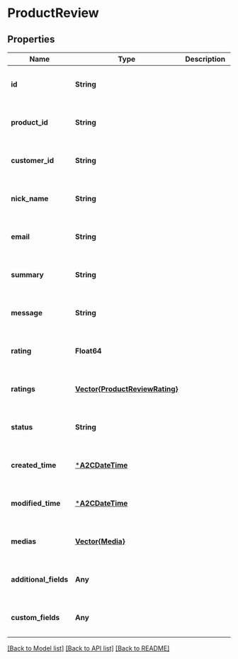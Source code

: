 # ProductReview


## Properties
Name | Type | Description | Notes
------------ | ------------- | ------------- | -------------
**id** | **String** |  | [optional] [default to nothing]
**product_id** | **String** |  | [optional] [default to nothing]
**customer_id** | **String** |  | [optional] [default to nothing]
**nick_name** | **String** |  | [optional] [default to nothing]
**email** | **String** |  | [optional] [default to nothing]
**summary** | **String** |  | [optional] [default to nothing]
**message** | **String** |  | [optional] [default to nothing]
**rating** | **Float64** |  | [optional] [default to nothing]
**ratings** | [**Vector{ProductReviewRating}**](ProductReviewRating.md) |  | [optional] [default to nothing]
**status** | **String** |  | [optional] [default to nothing]
**created_time** | [***A2CDateTime**](A2CDateTime.md) |  | [optional] [default to nothing]
**modified_time** | [***A2CDateTime**](A2CDateTime.md) |  | [optional] [default to nothing]
**medias** | [**Vector{Media}**](Media.md) |  | [optional] [default to nothing]
**additional_fields** | **Any** |  | [optional] [default to nothing]
**custom_fields** | **Any** |  | [optional] [default to nothing]


[[Back to Model list]](../README.md#models) [[Back to API list]](../README.md#api-endpoints) [[Back to README]](../README.md)


